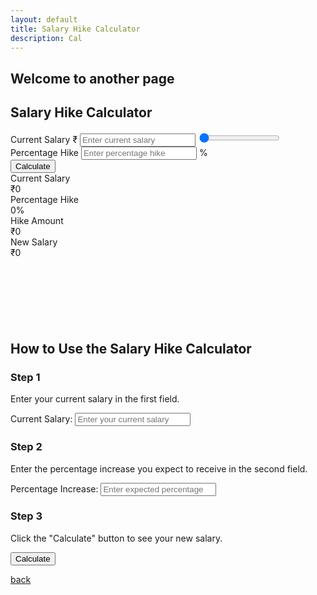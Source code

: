 ```yaml
---
layout: default
title: Salary Hike Calculator 
description: Cal
---
```


## Welcome to another page

<section class="flex flex-col items-center justify-center min-h-screen bg-gray-100 py-6">
<div class="mockup-window w-full lg:w-3/4 xl:w-5/6 mx-auto lg:mt-16 border border-base-300 rounded-box shadow-lg">
  <div class="flex flex-col lg:flex-row justify-between items-center px-4 py-8 lg:px-8 lg:py-12 border-b border-base-300">
    <div class="w-full lg:w-7/12">
      <div class="p-6 flex-grow">
        <h2 class="text-xl font-bold mb-2">Salary Hike Calculator</h2>
        <div class="form-control">
          <label class="label">
            <span class="label-text">Current Salary</span>
          </label>
          <label class="input-group">
            <span class="input-group-addon">₹</span>
            <input type="number" id="current-salary" placeholder="Enter current salary" class="input input-bordered" />
          </label>
           <input type="range" id="current-salary-range" min="100000" max="5000000" step="100000" value="100000" class="range range-xs mt-5" />
        </div>
        <div class="form-control">
          <label class="label">
            <span class="label-text">Percentage Hike</span>
          </label>
          <label class="input-group">
            <input type="number" id="percentage-hike" placeholder="Enter percentage hike" class="input input-bordered" />
            <span class="input-group-addon">%</span>
          </label>
        </div>
        <button class="btn btn-primary mt-4" onclick="calculateSalary()">Calculate</button>
      </div>
    </div>
    <div class="w-full lg:w-4/12 mt-8 lg:mt-0">
      <div class="stats stats-vertical shadow">
        <div class="stat">
          <div class="stat-title">Current Salary</div>
          <div class="stat-value">₹0</div>
        </div>
        <div class="stat">
          <div class="stat-title">Percentage Hike</div>
          <div class="stat-value">0%</div>
        </div>
        <div class="stat">
          <div class="stat-title">Hike Amount</div>
          <div class="stat-value">₹0</div>
        </div>
        <div class="stat">
          <div class="stat-title">New Salary</div>
          <div class="stat-value">₹0</div>
        </div>
      </div>
    </div>
  </div>
</div>
</section>

  <script async src="https://pagead2.googlesyndication.com/pagead/js/adsbygoogle.js?client=ca-pub-1291242080282540"
     crossorigin="anonymous"></script>
<!-- The Leaderboard (728×90) -->
<ins class="adsbygoogle"
     style="display:inline-block;width:728px;height:90px"
     data-ad-client="ca-pub-1291242080282540"
     data-ad-slot="1864856299"></ins>
<script>
     (adsbygoogle = window.adsbygoogle || []).push({});
</script>


<div class="card shadow-lg p-6">
  <h2 class="mb-4 text-2xl font-bold">How to Use the Salary Hike Calculator</h2>
  <div class="step step-info step-lg">
    <div class="step-content">
      <h3 class="mb-2 font-bold">Step 1</h3>
      <p class="mb-4">Enter your current salary in the first field.</p>
      <div class="mb-2">
        <label for="current-salary" class="form-label">Current Salary:</label>
        <input type="number" id="current-salary" class="form-input" placeholder="Enter your current salary" />
      </div>
    </div>
  </div>
  <div class="step step-info step-lg">
    <div class="step-content">
      <h3 class="mb-2 font-bold">Step 2</h3>
      <p class="mb-4">Enter the percentage increase you expect to receive in the second field.</p>
      <div class="mb-2">
        <label for="percentage-increase" class="form-label">Percentage Increase:</label>
        <input type="number" id="percentage-increase" class="form-input" placeholder="Enter expected percentage increase" />
      </div>
    </div>
  </div>
  <div class="step step-info step-lg">
    <div class="step-content">
      <h3 class="mb-2 font-bold">Step 3</h3>
      <p class="mb-4">Click the "Calculate" button to see your new salary.</p>
      <button class="btn btn-primary">Calculate</button>
    </div>
  </div>
</div>

[def]: ./
[back][def]


